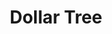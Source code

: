 ---
title: "Dollar Tree"
url: /charlotte/dollar-tree-west-w-t-harris-boulevard/
shop: variety store
---